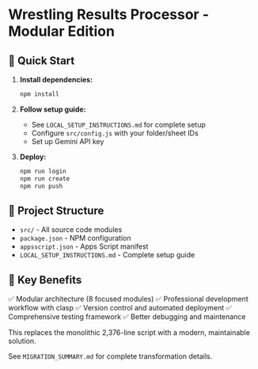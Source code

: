 # Wrestling Results Processor - Modular Edition

## 🚀 Quick Start

1. **Install dependencies:**
   ```bash
   npm install
   ```

2. **Follow setup guide:**
   - See `LOCAL_SETUP_INSTRUCTIONS.md` for complete setup
   - Configure `src/config.js` with your folder/sheet IDs
   - Set up Gemini API key

3. **Deploy:**
   ```bash
   npm run login
   npm run create  
   npm run push
   ```

## 📁 Project Structure

- `src/` - All source code modules
- `package.json` - NPM configuration
- `appsscript.json` - Apps Script manifest
- `LOCAL_SETUP_INSTRUCTIONS.md` - Complete setup guide

## 🎯 Key Benefits

✅ Modular architecture (8 focused modules)
✅ Professional development workflow with clasp
✅ Version control and automated deployment
✅ Comprehensive testing framework
✅ Better debugging and maintenance

This replaces the monolithic 2,376-line script with a modern, maintainable solution.

See `MIGRATION_SUMMARY.md` for complete transformation details.
